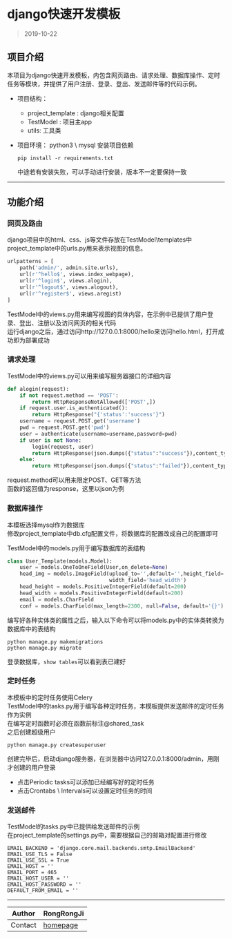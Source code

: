 # django快速开发模板

> 2019-10-22

## 项目介绍

本项目为django快速开发模板，内包含网页路由、请求处理、数据库操作、定时任务等模块，并提供了用户注册、登录、登出、发送邮件等的代码示例。<br>
* 项目结构：
    * project_template : django相关配置
    * TestModel : 项目主app
    * utils: 工具类

* 项目环境：
    python3 \ mysql
    安装项目依赖
    ```
    pip install -r requirements.txt
    ```
    中途若有安装失败，可以手动进行安装，版本不一定要保持一致<br>

****

## 功能介绍
### 网页及路由
django项目中的html、css、js等文件存放在TestModel\templates中<br>
project_template中的urls.py用来表示视图的信息。<br>
```python
urlpatterns = [
    path('admin/', admin.site.urls),
    url(r'^hello$', views.index_webpage),
    url(r'^login$', views.alogin),
    url(r'^logout$', views.alogout),
    url(r'^register$', views.aregist)
]
```
TestModel中的views.py用来编写视图的具体内容，在示例中已提供了用户登录、登出、注册以及访问网页的相关代码<br>
运行django之后，通过访问http://127.0.0.1:8000/hello来访问hello.html，打开成功即为部署成功<br>

### 请求处理
TestModel中的views.py可以用来编写服务器接口的详细内容<br>
```python
def alogin(request):
    if not request.method == 'POST':
        return HttpResponseNotAllowed(['POST',])
    if request.user.is_authenticated():
        return HttpResponse("{'status':'success'}")
    username = request.POST.get('username')
    pwd = request.POST.get('pwd')
    user = authenticate(username=username,password=pwd)
    if user is not None:
        login(request, user)
        return HttpResponse(json.dumps({"status":"success"}),content_type="application/json")
    else:
        return HttpResponse(json.dumps({"status":"failed"}),content_type="application/json")
```
request.method可以用来限定POST、GET等方法<br>
函数的返回值为response，这里以json为例<br>

### 数据库操作
本模板选择mysql作为数据库<br>
修改project_template中db.cfg配置文件，将数据库的配置改成自己的配置即可<br>

TestModel中的models.py用于编写数据库的表结构<br>
```python
class User_Template(models.Model):
    user = models.OneToOneField(User,on_delete=None)
    head_img = models.ImageField(upload_to='',default='',height_field='head_height',
                                 width_field='head_width')
    head_height = models.PositiveIntegerField(default=200)
    head_width = models.PositiveIntegerField(default=200)
    email = models.CharField
    conf = models.CharField(max_length=2300, null=False, default='{}')
```
编写好各种实体类的属性之后，输入以下命令可以将models.py中的实体类转换为数据库中的表结构<br>
```
python manage.py makemigrations
python manage.py migrate
```
登录数据库，`show tables`可以看到表已建好<br>

### 定时任务
本模板中的定时任务使用Celery<br>
TestModel中的tasks.py用于编写各种定时任务，本模板提供发送邮件的定时任务作为实例<br>
在编写定时函数时必须在函数前标注@shared_task<br>
之后创建超级用户
```
python manage.py createsuperuser
```
创建完毕后，启动django服务器，在浏览器中访问127.0.0.1:8000/admin，用刚才创建的用户登录<br>
- 点击Periodic tasks可以添加已经编写好的定时任务
- 点击Crontabs \ Intervals可以设置定时任务的时间

### 发送邮件
TestModel的tasks.py中已提供给发送邮件的示例<br>
在project_template的settings.py中，需要根据自己的邮箱对配置进行修改<br>
```
EMAIL_BACKEND = 'django.core.mail.backends.smtp.EmailBackend'
EMAIL_USE_TLS = False
EMAIL_USE_SSL = True
EMAIL_HOST = ''
EMAIL_PORT = 465
EMAIL_HOST_USER = ''
EMAIL_HOST_PASSWORD = ''
DEFAULT_FROM_EMAIL = ''
```

****

|Author|RongRongJi|
|---|---
|Contact|[homepage](https://github.com/RongRongJi)
